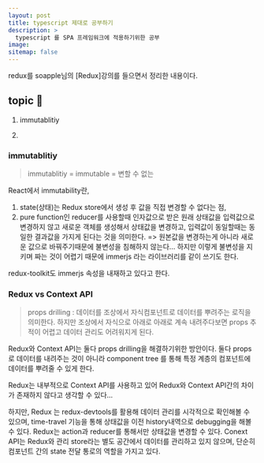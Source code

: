 ```yaml
---
layout: post
title: typescript 제대로 공부하기
description: >
  typescript 를 SPA 프레임워크에 적용하기위한 공부
image:
sitemap: false
---
```



redux를 soapple님의 [Redux]강의를 들으면서 정리한 내용이다.

## topic 🚀

1. immutablitiy

2. 

### immutablitiy

> immutablitiy = immutable = 변할 수 없는

React에서 immutability란,
1. state(상태)는 Redux store에서 생성 후 값을 직접 변경할 수 없다는 점,
2. pure function인 reducer를 사용할때 인자값으로 받은 원래 상태값을 입력값으로 변경하지 않고 새로운 객체를 생성해서 상태값을 변경하고, 입력값이 동일할때는 동일한 결과값을 가지게 된다는 것을 의미한다.
=> 원본값을 변경하는게 아니라 새로운 값으로 바꿔주기때문에 불변성을 침해하지 않는다... 하지만 이렇게 불변성을 지키며 짜는 것이 어렵기 때문에 immerjs 라는 라이브러리를 같이 쓰기도 한다.

redux-toolkit도 immerjs 속성을 내재하고 있다고 한다.


### Redux vs Context API


> props drilling : 데이터를 조상에서 자식컴포넌트로 데이터를 뿌려주는 로직을 의미한다.
하지만 조상에서 자식으로 아래로 아래로 계속 내려주다보면 props 추적이 어렵고 데이터 관리도 어려워지게 된다.


Redux와 Context API는 둘다 props drilling을 해결하기위한 방안이다. 둘다 props로 데이터를 내려주는 것이 아니라 component tree 를 통해 특정 계층의 컴포넌트에 데이터를 뿌려줄 수 있게 한다.

Redux는 내부적으로 Context API를 사용하고 있어 Redux와 Context API간의 차이가 존재하지 않다고 생각할 수 있다...

하지만, Redux 는 redux-devtools를 활용해 데이터 관리를 시각적으로 확인해볼 수 있으며, time-travel 기능을 통해 상태값을 이전 history내역으로 debugging을 해볼 수 있다. Redux는 action과 reducer를 통해서만 상태값을 변경할 수 있다.
Conext API는 Redux와 관리 store라는 별도 공간에서 데이터를 관리하고 있지 않으며, 단순히 컴포넌트 간의 state 전달 통로의 역할을 가지고 있다. 



